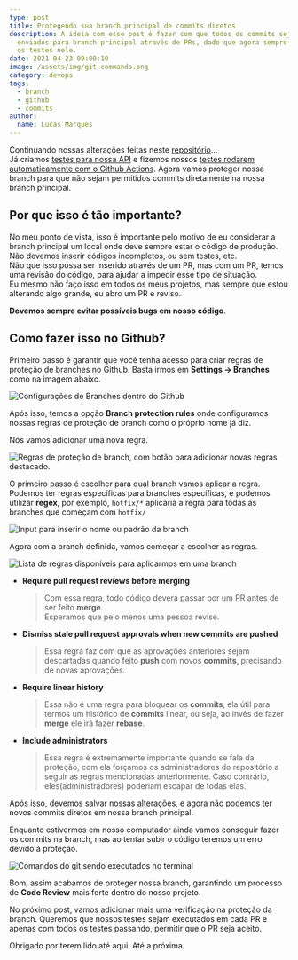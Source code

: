 ```yaml
---
type: post
title: Protegendo sua branch principal de commits diretos
description: A ideia com esse post é fazer com que todos os commits sejam
  enviados para branch principal através de PRs, dado que agora sempre rodamos
  os testes nele.
date: 2021-04-23 09:00:10
image: /assets/img/git-commands.png
category: devops
tags:
  - branch
  - github
  - commits
author:
  name: Lucas Marques
---
```


Continuando nossas alterações feitas neste [repositório](https://github.com/lucasmarques73/node-api-heroku)...\
Já criamos [testes para nossa API](https://lucasmarques.dev/criando-testes-para-api-node/) e fizemos nossos [testes rodarem automaticamente com o Github Actions](https://lucasmarques.dev/criando-um-pipeline-com-github-action/). Agora vamos proteger nossa branch para que não sejam permitidos commits diretamente na nossa branch principal.

## Por que isso é tão importante?

No meu ponto de vista, isso é importante pelo motivo de eu considerar a branch principal um local onde deve sempre estar o código de produção. Não devemos inserir códigos incompletos, ou sem testes, etc.\
Não que isso possa ser inserido através de um PR, mas com um PR, temos uma revisão do código, para ajudar a impedir esse tipo de situação.\
Eu mesmo não faço isso em todos os meus projetos, mas sempre que estou alterando algo grande, eu abro um PR e reviso.

**Devemos sempre evitar possíveis bugs em nosso código**.

## Como fazer isso no Github?

Primeiro passo é garantir que você tenha acesso para criar regras de proteção de branches no Github. Basta irmos em **Settings → Branches** como na imagem abaixo.

![Configurações de Branches dentro do Github](/assets/img/settigns-branches.png "Configurações de Branches dentro do Github")

Após isso, temos a opção **Branch protection rules** onde configuramos nossas regras de proteção de branch como o próprio nome já diz.

Nós vamos adicionar uma nova regra.

![Regras de proteção de branch, com botão para adicionar novas regras destacado.](/assets/img/add-rule.png "Regras de proteção de branch, com botão para adicionar novas regras destacado.")

O primeiro passo é escolher para qual branch vamos aplicar a regra. Podemos ter regras específicas para branches específicas, e podemos utilizar **regex**, por exemplo, `hotfix/*` aplicaria a regra para todas as branches que começam com `hotfix/`

![Input para inserir o nome ou padrão da branch](/assets/img/branch-name-pattern.png "Input para inserir o nome ou padrão da branch")

Agora com a branch definida, vamos começar a escolher as regras.

![Lista de regras disponíveis para aplicarmos em uma branch](/assets/img/rules-activated.png "Lista de regras disponíveis para aplicarmos em uma branch")

- **Require pull request reviews before merging**

  > Com essa regra, todo código deverá passar por um PR antes de ser feito **merge**.\
  > Esperamos que pelo menos uma pessoa revise.

- **Dismiss stale pull request approvals when new commits are pushed**

  > Essa regra faz com que as aprovações anteriores sejam descartadas quando feito **push** com novos **commits**, precisando de novas aprovações.

- **Require linear history**

  > Essa não é uma regra para bloquear os **commits**, ela útil para termos um histórico de **commits** linear, ou seja, ao invés de fazer **merge** ele irá fazer **rebase**.

- **Include administrators**

  > Essa regra é extremamente importante quando se fala da proteção, com ela forçamos os administradores do repositório a seguir as regras mencionadas anteriormente. Caso contrário, eles(administradores) poderiam escapar de todas elas.

Após isso, devemos salvar nossas alterações, e agora não podemos ter novos commits diretos em nossa branch principal.

Enquanto estivermos em nosso computador ainda vamos conseguir fazer os commits na branch, mas ao tentar subir o código teremos um erro devido à proteção.

![Comandos do git sendo executados no terminal](/assets/img/git-commands.png "Comandos do git sendo executados no terminal")

Bom, assim acabamos de proteger nossa branch, garantindo um processo de **Code Review** mais forte dentro do nosso projeto.

No próximo post, vamos adicionar mais uma verificação na proteção da branch. Queremos que nossos testes sejam executados em cada PR e apenas com todos os testes passando, permitir que o PR seja aceito.

Obrigado por terem lido até aqui. Até a próxima.
